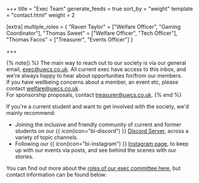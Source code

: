 +++
title = "Exec Team"
generate_feeds = true
sort_by = "weight"
template = "contact.html"
weight = 2

[extra]
multiple_roles = { "Raven Taylor" = ["Welfare Officer", "Gaming Coordinator"], "Thomas Sweet" = ["Welfare Officer", "Tech Officer"], "Thomas Facos" = ["Treasurer", "Events Officer"] }

+++

{% note() %}
The main way to reach out to our society is via our general email, [exec@uwcs.co.uk](mailto:exec@uwcs.co.uk).
All current exec have access to this inbox, and we're always happy to hear about opportunities for/from our members.<br>
If you have wellbeing concerns about a member, an event etc, please contact [welfare@uwcs.co.uk](mailto:welfare@uwcs.co.uk).<br>
For sponsorship proposals, contact [treasurer@uwcs.co.uk](mailto:treasurer@uwcs.co.uk).
{% end %}

If you're a current student and want to get involved with the society, we'd mainly recommend:

- Joining the inclusive and friendly community of current and former students on our {{ icon(icon="bi-discord") }} [Discord Server](https://discord.uwcs.co.uk), across a variety of topic channels.
- Following our {{ icon(icon="bi-instagram") }} [Instagram page](https://instagram.com/warwickcompsoc/), to keep up with our events via posts, and see behind the scenes with our stories.

You can find out more about the [roles of our exec committee here](@/about/exec/_index.md), but contact information can be found below:
